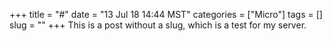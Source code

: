 +++
title = "#"
date = "13 Jul 18 14:44 MST"
categories = ["Micro"]
tags = []
slug = ""
+++
This is a post without a slug, which is a test for my server.
